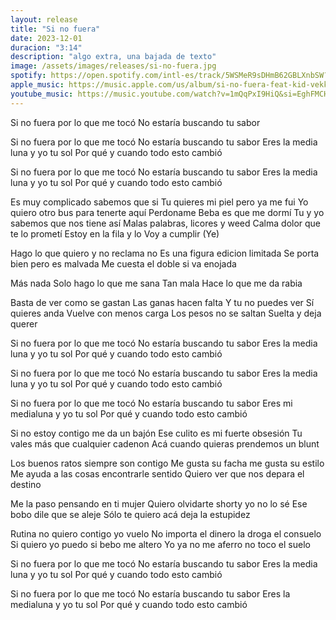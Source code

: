 ```yaml
---
layout: release
title: "Si no fuera"
date: 2023-12-01
duracion: "3:14"
description: "algo extra, una bajada de texto"
image: /assets/images/releases/si-no-fuera.jpg
spotify: https://open.spotify.com/intl-es/track/5WSMeR9sDHmB62GBLXnbSW?si=1910cac3b70b409f
apple_music: https://music.apple.com/us/album/si-no-fuera-feat-kid-vekko-young-808-beats-single/1512114846
youtube_music: https://music.youtube.com/watch?v=1mQqPxI9HiQ&si=EghFMCHH3bYsIZRd
---
```


Si no fuera por lo que me tocó 
No estaría buscando tu sabor

Si no fuera por lo que me tocó 
No estaría buscando tu sabor
Eres la media luna y yo tu sol
Por qué y cuando todo esto cambió 

Si no fuera por lo que me tocó 
No estaría buscando tu sabor
Eres la media luna y yo tu sol
Por qué y cuando todo esto cambió 

Es muy complicado sabemos que si
Tu quieres mi piel pero ya me fui
Yo quiero otro bus para tenerte aquí
Perdoname Beba es que me dormí
Tu y yo sabemos que nos tiene así
Malas palabras, licores y weed 
Calma dolor que te lo prometí 
Estoy en la fila y lo 
Voy a cumplir 
(Ye)

Hago lo que quiero y no reclama no
Es una figura edicion limitada 
Se porta bien pero es malvada
Me cuesta el doble si va enojada 

Más nada
Solo hago lo que me sana 
Tan mala 
Hace lo que me da rabia 

Basta de ver como se gastan
Las ganas hacen falta 
Y tu no puedes ver 
Sí quieres anda 
Vuelve con menos carga 
Los pesos no se saltan
Suelta y deja querer 

Si no fuera por lo que me tocó 
No estaría buscando tu sabor
Eres la media luna y yo tu sol
Por qué y cuando todo esto cambió 

Si no fuera por lo que me tocó 
No estaría buscando tu sabor
Eres la media luna y yo tu sol
Por qué y cuando todo esto cambió

Si no fuera por lo que me tocó 
No estaría buscando tu sabor
Eres mi medialuna y yo tu sol 
Por qué y cuando todo esto cambió

Si no estoy contigo me da un bajón 
Ese culito es mi fuerte obsesión 
Tu vales más que cualquier cadenon 
Acá cuando quieras prendemos un blunt

Los buenos ratos siempre son contigo
Me gusta su facha me gusta su estilo
Me ayuda a las cosas encontrarle sentido 
Quiero ver que nos depara el destino

Me la paso pensando en ti mujer 
Quiero olvidarte shorty yo no lo sé 
Ese bobo dile que se aleje 
Sólo te quiero acá deja la estupidez 

Rutina no quiero contigo yo vuelo
No importa el dinero la droga el consuelo
Si quiero yo puedo si bebo me altero
Yo ya no me aferro no toco el suelo

Si no fuera por lo que me tocó 
No estaría buscando tu sabor
Eres la media luna y yo tu sol
Por qué y cuando todo esto cambió

Si no fuera por lo que me tocó 
No estaría buscando tu sabor
Eres la medialuna y yo tu sol 
Por qué y cuando todo esto cambió

